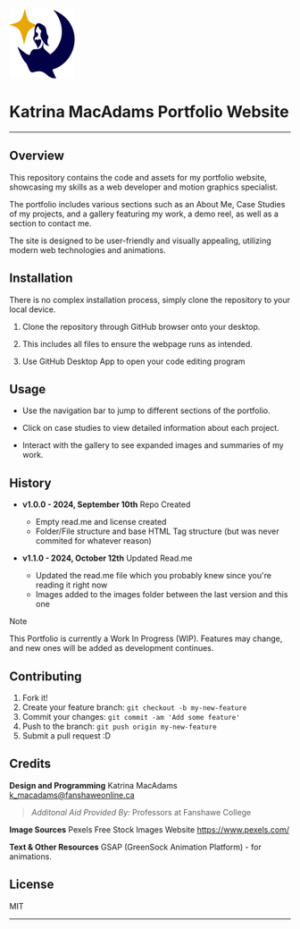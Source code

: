<snippet>

![My Logo](images/main_logo.svg)


# Katrina MacAdams Portfolio Website
---
## Overview
This repository contains the code and assets for my portfolio website, showcasing my skills as a web developer and motion graphics specialist. 

The portfolio includes various sections such as an About Me, Case Studies of my projects, and a gallery featuring my work, a demo reel, as well as a section to contact me. 

The site is designed to be user-friendly and visually appealing, utilizing modern web technologies and animations.

## Installation
There is no complex installation process, simply clone the repository to your local device. 

1. Clone the repository through GitHub browser onto your desktop.

2. This includes all files to ensure the webpage runs as intended.

3. Use GitHub Desktop App to open your code editing program

## Usage
- Use the navigation bar to jump to different sections of the portfolio.

- Click on case studies to view detailed information about each project.

- Interact with the gallery to see expanded images and summaries of my work. 

## History
- **v1.0.0 - 2024, September 10th** 
    Repo Created
    - Empty read.me and license created
    - Folder/File structure and base HTML Tag structure (but was never commited for whatever reason)

- **v1.1.0 - 2024, October 12th**
    Updated Read.me
    - Updated the read.me file which you probably knew since you're reading it right now
    - Images added to the images folder between the last version and this one


> [!NOTE]
> This Portfolio is currently a Work In Progress (WIP). Features may change, and new ones will be added as development continues.

  

## Contributing
1. Fork it!
2. Create your feature branch: `git checkout -b my-new-feature`
3. Commit your changes: `git commit -am 'Add some feature'`
4. Push to the branch: `git push origin my-new-feature`
5. Submit a pull request :D

## Credits
**Design and Programming**
Katrina MacAdams 
k_macadams@fanshaweonline.ca

> *Additonal Aid Provided By:* 
Professors at Fanshawe College

**Image Sources**
Pexels Free Stock Images Website
https://www.pexels.com/


**Text & Other Resources**
GSAP (GreenSock Animation Platform) - for animations.

## License
MIT

---

</snippet>